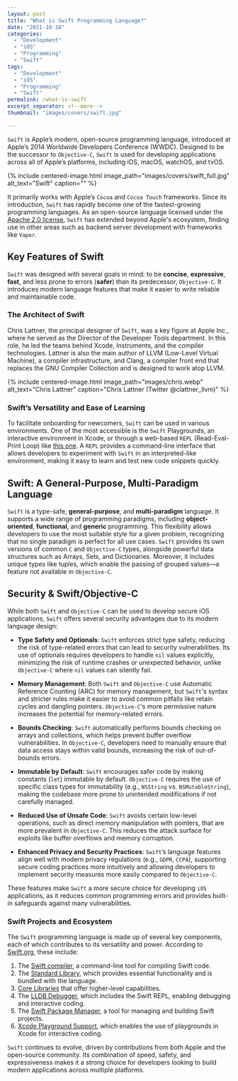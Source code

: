 ```yaml
---
layout: post
title: "What is Swift Programming Language?"
date: "2021-10-18"
categories: 
  - "Development"
  - "iOS"
  - "Programming"
  - "Swift"
tags: 
  - "Development"
  - "iOS"
  - "Programming"
  - "Swift"
permalink: /what-is-swift
excerpt_separator: <!--more-->
thumbnail: "images/covers/swift.jpg"

---
```


`Swift` is Apple’s modern, open-source programming language, introduced at Apple’s 2014 Worldwide Developers Conference (WWDC). Designed to be the successor to `Objective-C`, `Swift` is used for developing applications across all of Apple’s platforms, including iOS, macOS, watchOS, and tvOS. 

<!--more-->

{%
 include centered-image.html 
 image_path="images/covers/swift_full.jpg"
 alt_text="Swift" 
 caption=""
%}

It primarily works with Apple’s `Cocoa` and `Cocoa Touch` frameworks. Since its introduction, `Swift` has rapidly become one of the fastest-growing programming languages. As an open-source language licensed under the [Apache 2.0 license](https://swift.org/LICENSE.txt), `Swift` has extended beyond Apple's ecosystem, finding use in other areas such as backend server development with frameworks like `Vapor`.

## Key Features of Swift

`Swift` was designed with several goals in mind: to be **concise**, **expressive**, **fast**, and less prone to errors (**safer**) than its predecessor, `Objective-C`. It introduces modern language features that make it easier to write reliable and maintainable code.

### The Architect of Swift

Chris Lattner, the principal designer of `Swift`, was a key figure at Apple Inc., where he served as the Director of the Developer Tools department. In this role, he led the teams behind Xcode, Instruments, and the compiler technologies. Lattner is also the main author of LLVM (Low-Level Virtual Machine), a compiler infrastructure, and Clang, a compiler front end that replaces the GNU Compiler Collection and is designed to work atop LLVM.

{%
 include centered-image.html 
 image_path="images/chris.webp"
 alt_text="Chris Lattner" 
 caption="Chris Lattner (Twitter @clattner\_llvm)"
%}

### Swift’s Versatility and Ease of Learning

To facilitate onboarding for newcomers, `Swift` can be used in various environments. One of the most accessible is the `Swift` Playgrounds, an interactive environment in Xcode, or through a web-based `REPL` (Read-Eval-Print Loop) like [this one](https://replit.com/languages/swift). A `REPL` provides a command-line interface that allows developers to experiment with `Swift` in an interpreted-like environment, making it easy to learn and test new code snippets quickly.

## Swift: A General-Purpose, Multi-Paradigm Language

`Swift` is a type-safe, **general-purpose**, and **multi-paradigm** language. It supports a wide range of programming paradigms, including **object-oriented**, **functional**, and **generic** programming. This flexibility allows developers to use the most suitable style for a given problem, recognizing that no single paradigm is perfect for all use cases. `Swift` provides its own versions of common `C` and `Objective-C` types, alongside powerful data structures such as Arrays, Sets, and Dictionaries. Moreover, it includes unique types like tuples, which enable the passing of grouped values—a feature not available in `Objective-C`.

## Security & Swift/Objective-C

While both `Swift` and `Objective-C` can be used to develop secure iOS applications, `Swift` offers several security advantages due to its modern language design:

- **Type Safety and Optionals**: `Swift` enforces strict type safety, reducing the risk of type-related errors that can lead to security vulnerabilities. Its use of optionals requires developers to handle `nil` values explicitly, minimizing the risk of runtime crashes or unexpected behavior, unlike `Objective-C` where `nil` values can silently fail.

- **Memory Management**: Both `Swift` and `Objective-C` use Automatic Reference Counting (ARC) for memory management, but `Swift`'s syntax and stricter rules make it easier to avoid common pitfalls like retain cycles and dangling pointers. `Objective-C`'s more permissive nature increases the potential for memory-related errors.

- **Bounds Checking**: `Swift` automatically performs bounds checking on arrays and collections, which helps prevent buffer overflow vulnerabilities. In `Objective-C`, developers need to manually ensure that data access stays within valid bounds, increasing the risk of out-of-bounds errors.

- **Immutable by Default**: `Swift` encourages safer code by making constants (`let`) immutable by default. `Objective-C` requires the use of specific class types for immutability (e.g., `NSString` vs. `NSMutableString`), making the codebase more prone to unintended modifications if not carefully managed.

- **Reduced Use of Unsafe Code**: `Swift` avoids certain low-level operations, such as direct memory manipulation with pointers, that are more prevalent in `Objective-C`. This reduces the attack surface for exploits like buffer overflows and memory corruption.

- **Enhanced Privacy and Security Practices**: `Swift`’s language features align well with modern privacy regulations (e.g., `GDPR`, `CCPA`), supporting secure coding practices more intuitively and allowing developers to implement security measures more easily compared to `Objective-C`.

These features make `Swift` a more secure choice for developing `iOS` applications, as it reduces common programming errors and provides built-in safeguards against many vulnerabilities.

### Swift Projects and Ecosystem

The `Swift` programming language is made up of several key components, each of which contributes to its versatility and power. According to [Swift.org](https://swift.org), these include:

1. The [Swift compiler](https://swift.org/compiler-stdlib/), a command-line tool for compiling Swift code.
2. The [Standard Library](https://swift.org/compiler-stdlib/), which provides essential functionality and is bundled with the language.
3. [Core Libraries](https://swift.org/core-libraries/) that offer higher-level capabilities.
4. The [LLDB Debugger](https://swift.org/lldb/), which includes the Swift REPL, enabling debugging and interactive coding.
5. The [Swift Package Manager](https://swift.org/package-manager/), a tool for managing and building Swift projects.
6. [Xcode Playground Support](https://swift.org/lldb/#xcode-playground-support), which enables the use of playgrounds in Xcode for interactive coding.

`Swift` continues to evolve, driven by contributions from both Apple and the open-source community. Its combination of speed, safety, and expressiveness makes it a strong choice for developers looking to build modern applications across multiple platforms.
